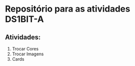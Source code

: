 # Repositório para as atividades DS1BIT-A
## Atividades:
1. Trocar Cores
2. Trocar Imagens
3. Cards

